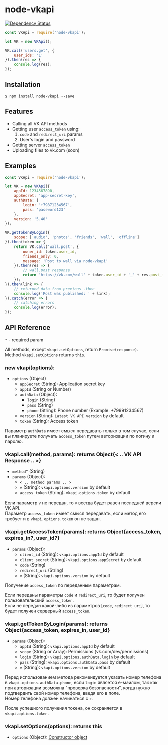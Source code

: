 # node-vkapi

[![Dependency Status](https://david-dm.org/olnaz/node-vkapi.svg)](https://david-dm.org/olnaz/node-vkapi)

```javascript
const VKApi = require('node-vkapi');

let VK = new VKApi();

VK.call('users.get', {
    user_ids: '1'
}).then(res => {
    console.log(res);
});
```

## Installation

    $ npm install node-vkapi --save
    
## Features

* Calling all VK API methods
* Getting user `access_token` using:
    1. `code` and `redirect_uri` params
    2. User's login and password
* Getting server `access_token`
* Uploading files to vk.com (soon)

## Examples

```javascript
const VKApi = require('node-vkapi');

let VK = new VKApi({
    appId: 1234567890, 
    appSecret: 'app-secret-key', 
    authData: {
        login: '+79871234567', 
        pass: 'password123'
    }, 
    version: '5.40'
});

VK.getTokenByLogin({
    scope: ['audio', 'photos', 'friends', 'wall', 'offline']
}).then(token => {
    return VK.call('wall.post', {
        owner_id: token.user_id, 
        friends_only: 0, 
        message: 'Post to wall via node-vkapi'
    }).then(res => {
        // wall.post response
        return 'https://vk.com/wall' + token.user_id + '_' + res.post_id;
    });
}).then(link => {
    // returned data from previous .then
    console.log('Post was published: ' + link);
}).catch(error => {
    // catching errors
    console.log(error);
});
```

## API Reference

`*` - required param

All methods, except `vkapi.setOptions`, return `Promise(response)`.  
Method `vkapi.setOptions` returns `this`.

### new vkapi(options):
* `options` (Object)
    * `appSecret` (String): Application secret key
    * `appId` (String or Number)
    * `authData` (Object):
        * `login` (String)
        * `pass` (String)
        * `phone` (String): Phone number (Example: +79991234567)
    * `version` (String): `Latest VK API version` by default
    * `token` (String): Access token


Параметр `authData` имеет смысл передавать только в том случае, если вы планируете получать `access_token` путем авторизации по логину и паролю.

### vkapi.call(method, params): returns Object{< .. VK API Response .. >}
* `method`* (String)
* `params` (Object):
    * `< .. method params .. >`
    * `v` (String): `vkapi.options.version` by default
    * `access_token` (String): `vkapi.options.token` by default

Если параметр `v` не передан, то `v` всегда будет равен последней версии VK API.  
Параметр `access_token` имеет смысл передавать, если метод его требует и в `vkapi.options.token` он не задан. 

### vkapi.getAccessToken(params): returns Object{access_token, expires_in?, user_id?}
* `params` (Object):
    * `client_id` (String): `vkapi.options.appId` by default
    * `client_secret` (String): `vkapi.options.appSecret` by default
    * `code` (String)
    * `redirect_uri` (String)
    * `v` (String): `vkapi.options.version` by default

Получение `access_token` по переданным параметрам. 

Если переданы параметры `code` и `redirect_uri`, то будет получен пользовательский `access_token`.  
Если не передан какой-либо из параметров [`code`, `redirect_uri`], то будет получен серверный `access_token`.

### vkapi.getTokenByLogin(params): returns Object{access_token, expires_in, user_id}
* `params` (Object):
    * `appId` (String): `vkapi.options.appId` by default
    * `scope` (String or Array): Permissions (vk.com/dev/permissions)
    * `login` (String): `vkapi.options.authData.login` by default
    * `pass` (String): `vkapi.options.authData.pass` by default
    * `v` (String): `vkapi.options.version` by default

Перед использованием метода рекомендуется указать номер телефона в `vkapi.options.authData.phone`, если `login` является е-мэилом, так как при авторизации возможна "проверка безопасности", когда нужно подтвердить свой номер телефона, введя его в поле.  
Номер телефона должен начинаться с +.  

После успешного получения токена, он сохраняется в `vkapi.options.token`.

### vkapi.setOptions(options): returns this
* `options` (Object): [Constructor object](#new-vkapi-options)
